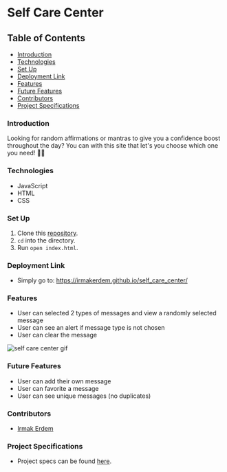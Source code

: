 # Self Care Center

## Table of Contents
- [Introduction](#introduction)
- [Technologies](#technologies)
- [Set Up](#set-up)
- [Deployment Link](#deployment-link)
- [Features](#features)
- [Future Features](#future-features)
- [Contributors](#contributors)
- [Project Specifications](#project-specifications)

### Introduction
Looking for random affirmations or mantras to give you a confidence boost throughout the day? You can with this site that let's you choose which one you need! 🧘‍♀️

### Technologies
- JavaScript
- HTML
- CSS

### Set Up
1.  Clone this [repository](https://github.com/irmakerdem/self-care-center).
2. `cd` into the directory.
3. Run `open index.html`.

### Deployment Link
- Simply go to: https://irmakerdem.github.io/self_care_center/

### Features
- User can selected 2 types of messages and view a randomly selected message
- User can see an alert if message type is not chosen
- User can clear the message

![self care center gif](https://media.giphy.com/media/5XhtzFfsKd6vLhuFWy/giphy.gif)

### Future Features
- User can add their own message
- User can favorite a message
- User can see unique messages (no duplicates)

### Contributors
- [Irmak Erdem](https://github.com/irmakerdem)

### Project Specifications
- Project specs can be found [here](https://frontend.turing.edu/projects/module-1/self-care-center.html).
